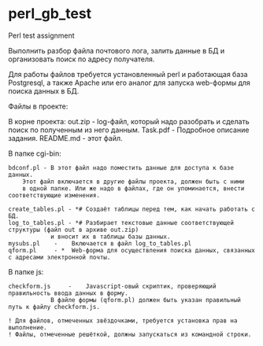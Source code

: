 # perl_gb_test
Perl test assignment

Выполнить разбор файла почтового лога, залить данные в БД и организовать поиск по адресу получателя.

Для работы файлов требуется установленный perl и работающая база Postgresql, 
а также Apache или его аналог для запуска web-формы для поиска данных в БД.

Файлы в проекте:

В корне проекта:
	out.zip   - log-файл, который надо разобрать и сделать поиск по полученным из него данным.
	Task.pdf  - Подробное описание задания.
	README.md - этот файл.

В папке cgi-bin:

	bdconf.pl - В этот файл надо поместить данные для доступа к базе данных. 
		Этот файл включается в другие файлы проекта, должен быть с ними 
		в одной папке. Или же надо в файлах, где он упоминается, внести соответствующие изменения.

	create_tables.pl - *# Создаёт таблицы перед тем, как начать работать с БД.
	log_to_tables.pl - *# Разбирает текстовые данные соответствующей структуры (файл out в архиве out.zip)
				и вносит их в таблицы базы данных.
	mysubs.pl 	 -    Включается в файл log_to_tables.pl
	qform.pl	 - *  Web-форма для осуществления поиска данных, связанных с адресами электронной почты.

В папке js: 
	
	checkform.js	 -    Javascript-овый скриптик, проверяющий правильность ввода данных в форму.
				В файле формы (qform.pl) должен быть указан правильный путь к файлу checkform.js.

	! Для файлов, отмеченных звёздочками, требуется установка прав на выполнение.
	! Файлы, отмеченные решёткой, должны запускаться из командной строки.
